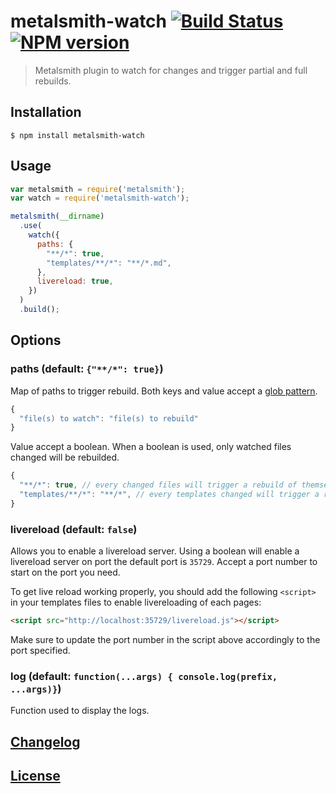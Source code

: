 # metalsmith-watch [![Build Status](https://travis-ci.org/FWeinb/metalsmith-watch.svg?branch=master)](https://travis-ci.org/FWeinb/metalsmith-watch) [![NPM version](https://badge.fury.io/js/metalsmith-watch.svg)](http://badge.fury.io/js/metalsmith-watch)

> Metalsmith plugin to watch for changes and trigger partial and full rebuilds.

## Installation

```console
$ npm install metalsmith-watch
```

## Usage

```js
var metalsmith = require('metalsmith');
var watch = require('metalsmith-watch');

metalsmith(__dirname)
  .use(
    watch({
      paths: {
        "**/*": true,
        "templates/**/*": "**/*.md",
      },
      livereload: true,
    })
  )
  .build();
```

## Options

### paths (default: `{"**/*": true}`)

Map of paths to trigger rebuild. Both keys and value accept a [glob pattern](https://github.com/isaacs/node-glob).

```js
{
  "file(s) to watch": "file(s) to rebuild"
}
```

Value accept a boolean. When a boolean is used, only watched files changed will be rebuilded.

```js
{
  "**/*": true, // every changed files will trigger a rebuild of themselves
  "templates/**/*": "**/*", // every templates changed will trigger a rebuild of all files
}
```

### livereload (default: `false`)

Allows you to enable a livereload server.
Using a boolean will enable a livereload server on port the default port is `35729`.
Accept a port number to start on the port you need.

To get live reload working properly, you should add the following `<script>` in your templates files to enable livereloading of each pages:

```html
<script src="http://localhost:35729/livereload.js"></script>
```

Make sure to update the port number in the script above accordingly to the port specified.

### log (default: `function(...args) { console.log(prefix, ...args)}`)

Function used to display the logs.

## [Changelog](CHANGELOG.md)

## [License](LICENSE.md)
